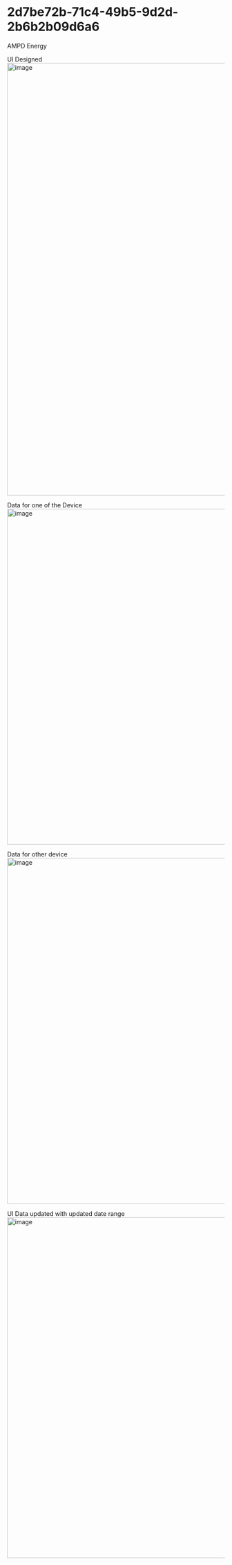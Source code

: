 # 2d7be72b-71c4-49b5-9d2d-2b6b2b09d6a6
AMPD Energy

UI Designed 
<img width="1645" height="1001" alt="image" src="https://github.com/user-attachments/assets/f4764121-043b-48b3-a5ee-bff00bffe9a0" />

Data for one of the Device
<img width="783" height="777" alt="image" src="https://github.com/user-attachments/assets/2e0adf1a-8b06-4460-8bb9-3cca00b2c667" />

Data for other device
<img width="779" height="801" alt="image" src="https://github.com/user-attachments/assets/fcf93666-ac0c-4c8e-8921-df227b1c2fcc" />

UI Data updated with updated date range
<img width="794" height="789" alt="image" src="https://github.com/user-attachments/assets/71e136e1-dba6-46dd-8854-44cff8349220" />




